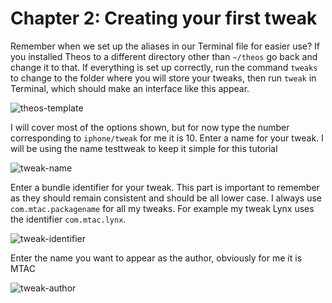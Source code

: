 # Chapter 2: Creating your first tweak

Remember when we set up the aliases in our Terminal file for easier use? If you installed Theos to a different directory other than ```~/theos``` go back and change it to that. If everything is set up correctly, run the command ```tweaks``` to change to the folder where you will store your tweaks, then run ```tweak``` in Terminal, which should make an interface like this appear.

![theos-template](https://github.com/MTACS/TweakGuide/blob/master/images/theos-template.png)

I will cover most of the options shown, but for now type the number corresponding to ```iphone/tweak``` for me it is 10. Enter a name for your tweak. I will be using the name testtweak to keep it simple for this tutorial

![tweak-name](https://github.com/MTACS/TweakGuide/blob/master/images/tweak-name.png)

Enter a bundle identifier for your tweak. This part is important to remember as they should remain consistent and should be all lower case. I always use ```com.mtac.packagename``` for all my tweaks. For example my tweak Lynx uses the identifier ```com.mtac.lynx```. 

![tweak-identifier](https://github.com/MTACS/TweakGuide/blob/master/images/tweak-identifier.png)

Enter the name you want to appear as the author, obviously for me it is MTAC

![tweak-author](https://github.com/MTACS/TweakGuide/blob/master/images/tweak-author.png)
